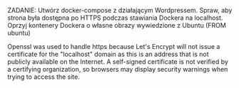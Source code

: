 ZADANIE: Utwórz docker-compose z działającym Wordpressem. Spraw, aby strona była dostępna po HTTPS podczas stawiania Dockera na localhost. Oprzyj kontenery Dockera o własne obrazy wywiedzione z Ubuntu (FROM ubuntu) 


Openssl was used to handle https because Let's Encrypt will not issue a certificate for the "localhost" domain as this is an address that is not publicly available on the Internet. A self-signed certificate is not verified by a certifying organization, so browsers may display security warnings when trying to access the site.